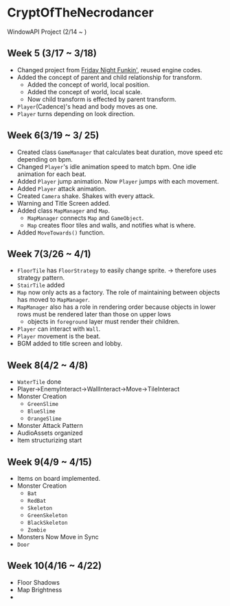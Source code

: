 # CryptOfTheNecrodancer
WindowAPI Project (2/14 ~ )

## Week 5 (3/17 ~ 3/18)
* Changed project from [Friday Night Funkin'](https://github.com/Luci-Park/FridayNightFunkin-), reused engine codes.
* Added the concept of parent and child relationship for transform.
    * Added the concept of world, local position.
    * Added the concept of world, local scale.
    * Now child transform is effected by parent transform.
* ```Player```(Cadence)'s head and body moves as one.
* ```Player``` turns depending on look direction.

## Week 6(3/19 ~ 3/ 25)
* Created class ```GameManager``` that calculates beat duration, move speed etc depending on bpm.
* Changed ```Player```'s idle animation speed to match bpm. One idle animation for each beat.
* Added ```Player``` jump animation. Now ```Player``` jumps with each movement.
* Added ```Player``` attack animation.
* Created ```Camera``` shake. Shakes with every attack.
* Warning and Title Screen added.
* Added class ```MapManager``` and ```Map```.
    * ```MapManager``` connects ```Map``` and ```GameObject```.
    * ```Map``` creates floor tiles and walls, and notifies what is where.
* Added ```MoveTowards()``` function.

## Week 7(3/26 ~ 4/1)
* ```FloorTile``` has ```FloorStrategy``` to easily change sprite.
-> therefore uses strategy pattern.
* ```StairTile``` added
* ```Map``` now only acts as a factory. The role of maintaining between objects has moved to ```MapManager```.
* ```MapManager``` also has a role in rendering order because objects in lower rows must be rendered later than those on upper lows
    * objects in ```foreground``` layer must render their children.
* ```Player``` can interact with ```Wall```.
* ```Player``` movement is the beat.
* BGM added to title screen and lobby.

## Week 8(4/2 ~ 4/8)
* ```WaterTile``` done
* Player->EnemyInteract->WallInteract->Move->TileInteract
* Monster Creation
    * ```GreenSlime```
    * `BlueSlime`
    * `OrangeSlime`
* Monster Attack Pattern
* AudioAssets organized
* Item structurizing start

## Week 9(4/9 ~ 4/15)
* Items on board implemented.
* Monster Creation
    * ```Bat```
    * `RedBat`
    * `Skeleton`
    * `GreenSkeleton`
    * `BlackSkeleton`
    * `Zombie`
* Monsters Now Move in Sync
* `Door`

## Week 10(4/16 ~ 4/22)
* Floor Shadows
* Map Brightness
* 